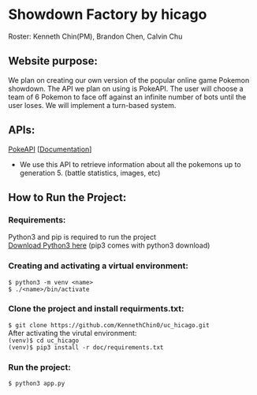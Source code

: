 # Showdown Factory  by hicago
Roster: Kenneth Chin(PM), Brandon Chen, Calvin Chu

## Website purpose:
We plan on creating our own version of the popular online game Pokemon showdown. The API we plan on using is PokeAPI. The user will choose a team of 6 Pokemon to face off against an infinite number of bots until the user loses. We will implement a turn-based system.

## APIs:
[PokeAPI](https://pokeapi.co/api/v2/pokemon/1/) [[Documentation](https://pokeapi.co/docs/v2.html/)]
- We use this API to retrieve information about all the pokemons up to generation 5. (battle statistics, images, etc)

## How to Run the Project:  
### Requirements:
Python3 and pip is required to run the project  
[Download Python3 here](https://www.python.org/downloads/) (pip3 comes with python3 download)

### Creating and activating a virtual environment:
`$ python3 -m venv <name>`  
`$ ./<name>/bin/activate`

### Clone the project and install requirments.txt:
`$ git clone https://github.com/KennethChin0/uc_hicago.git`  
After activating the virutal environment:  
`(venv)$ cd uc_hicago`    
`(venv)$ pip3 install -r doc/requirements.txt`  

### Run the project: 
`$ python3 app.py`  
  
